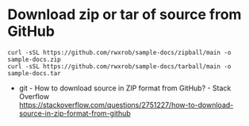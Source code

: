 # Download zip or tar of source from GitHub

```
curl -sSL https://github.com/rwxrob/sample-docs/zipball/main -o sample-docs.zip
curl -sSL https://github.com/rwxrob/sample-docs/tarball/main -o sample-docs.tar
```

* git - How to download source in ZIP format from GitHub? - Stack Overflow  
  <https://stackoverflow.com/questions/2751227/how-to-download-source-in-zip-format-from-github>
